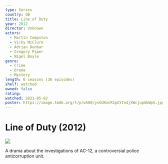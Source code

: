 ```yaml
---
type: Series
country: GB
title: Line of Duty
year: 2012
director: Unknown
actors:
  - Martin Compston
  - Vicky McClure
  - Adrian Dunbar
  - Gregory Piper
  - Nigel Boyle
genre:
  - Crime
  - Drama
  - Mystery
length: 6 seasons (36 episodes)
shelf: watched
owned: false
rating:
watched: 2021-05-02
poster: https://image.tmdb.org/t/p/w500/ysGUKnnR1pGYIndjXWcjupGbWpS.jpg
---
```


# Line of Duty (2012)

![](https://image.tmdb.org/t/p/w500/ysGUKnnR1pGYIndjXWcjupGbWpS.jpg)

A drama about the investigations of AC-12, a controversial police anticorruption unit.